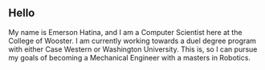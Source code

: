 ## Hello

My name is Emerson Hatina, and I am a
Computer Scientist here at the College
of Wooster. I am currently working towards
a duel degree program with either Case Western 
or Washington University. This is, so I can 
pursue my goals of becoming a Mechanical 
Engineer with a masters in Robotics. 